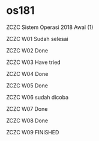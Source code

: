 # os181
ZCZC Sistem Operasi 2018 Awal (1)

ZCZC W01 Sudah selesai

ZCZC W02 Done

ZCZC W03 Have tried

ZCZC W04 Done

ZCZC W05 Done

ZCZC W06 sudah dicoba

ZCZC W07 Done

ZCZC W08 Done

ZCZC W09 FINISHED

